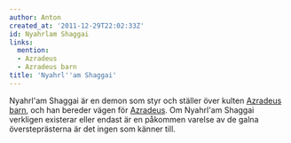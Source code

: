 ```yaml
---
author: Anton
created_at: '2011-12-29T22:02:33Z'
id: Nyahrlam Shaggai
links:
  mention:
  - Azradeus
  - Azradeus barn
title: 'Nyahrl''am Shaggai'
---
```


Nyahrl'am Shaggai är en demon som styr och ställer över kulten [Azradeus barn], och han bereder
vägen för [Azradeus]. Om Nyahrl'am Shaggai verkligen existerar eller endast är en påkommen varelse
av de galna översteprästerna är det ingen som känner till.

  [Azradeus barn]: Azradeus_barn
  [Azradeus]: Azradeus
